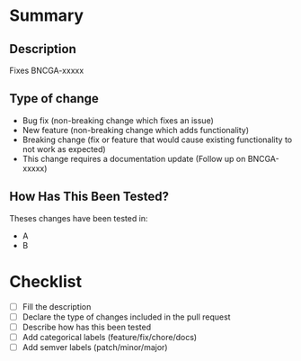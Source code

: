 # Summary
<!-- If this is not ready to be reviewed create a draft pull request -->

## Description

Fixes BNCGA-xxxxx

<!-- Include a summary of the change and which issue is fixed -->

## Type of change

<!-- These are only examples you can change these however it fits -->

- Bug fix (non-breaking change which fixes an issue)
- New feature (non-breaking change which adds functionality)
- Breaking change (fix or feature that would cause existing functionality to not work as expected)
- This change requires a documentation update (Follow up on BNCGA-xxxxx)

## How Has This Been Tested?

<!-- Describe the tests that you ran to verify your changes. Provide instructions to reproduce -->

Theses changes have been tested in:
- A
- B

<!-- Fill the checklist before opening the pull request -->
# Checklist
- [ ] Fill the description
- [ ] Declare the type of changes included in the pull request
- [ ] Describe how has this been tested
- [ ] Add categorical labels (feature/fix/chore/docs)
- [ ] Add semver labels (patch/minor/major)
